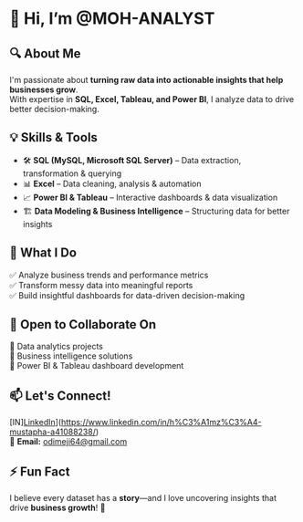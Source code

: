 # 👋 Hi, I’m @MOH-ANALYST  

## 🔍 About Me  

I'm passionate about **turning raw data into actionable insights that help businesses grow**.  
With expertise in **SQL, Excel, Tableau, and Power BI**, I analyze data to drive better decision-making.  

## 💡 Skills & Tools  

- 🛠 **SQL (MySQL, Microsoft SQL Server)** – Data extraction, transformation & querying  
- 📊 **Excel** – Data cleaning, analysis & automation  
- 📈 **Power BI & Tableau** – Interactive dashboards & data visualization  
- 🏗 **Data Modeling & Business Intelligence** – Structuring data for better insights  

## 💼 What I Do  

✅ Analyze business trends and performance metrics  
✅ Transform messy data into meaningful reports  
✅ Build insightful dashboards for data-driven decision-making  

## 💞️ Open to Collaborate On  

🔹 Data analytics projects  
🔹 Business intelligence solutions  
🔹 Power BI & Tableau dashboard development  

## 📫 Let's Connect!  

[IN][LinkedIn](https://img.shields.io/badge/LinkedIn-Hámzä%20Mustapha-blue?style=flat&logo=linkedin)](https://www.linkedin.com/in/h%C3%A1mz%C3%A4-mustapha-a41088238/)  
📩 **Email:** [odimeji64@gmail.com](mailto:odimeji64@gmail.com)  

## ⚡ Fun Fact  

I believe every dataset has a **story**—and I love uncovering insights that drive **business growth**! 🚀  

<!---
MOH-ANALYST/MOH-ANALYST is a ✨ special ✨ repository because its `README.md` (this file) appears on your GitHub profile.
You can click the Preview link to take a look at your changes.
--->
